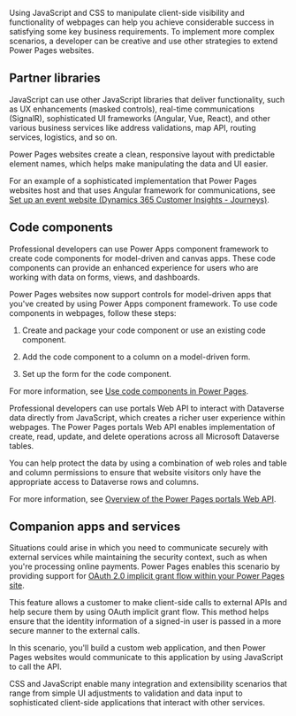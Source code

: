 Using JavaScript and CSS to manipulate client-side visibility and functionality of webpages can help you achieve considerable success in satisfying some key business requirements. To implement more complex scenarios, a developer can be creative and use other strategies to extend Power Pages websites.

## Partner libraries

JavaScript can use other JavaScript libraries that deliver functionality, such as UX enhancements (masked controls), real-time communications (SignalR), sophisticated UI frameworks (Angular, Vue, React), and other various business services like address validations, map API, routing services, logistics, and so on.

Power Pages websites create a clean, responsive layout with predictable element names, which helps make manipulating the data and UI easier.

For an example of a sophisticated implementation that Power Pages websites host and that uses Angular framework for communications, see [Set up an event website (Dynamics 365 Customer Insights - Journeys)](/dynamics365/marketing/set-up-event-portal/?azure-portal=true).

## Code components

Professional developers can use Power Apps component framework to create code components for model-driven and canvas apps. These code components can provide an enhanced experience for users who are working with data on forms, views, and dashboards. 

Power Pages websites now support controls for model-driven apps that you've created by using Power Apps component framework. To use code components in webpages, follow these steps:

1. Create and package your code component or use an existing code component.

1. Add the code component to a column on a model-driven form.

1. Set up the form for the code component.

For more information, see [Use code components in Power Pages](/power-pages/configure/component-framework?azure-portal=true).

Professional developers can use portals Web API to interact with Dataverse data directly from JavaScript, which creates a richer user experience within webpages. The Power Pages portals Web API enables implementation of create, read, update, and delete operations across all Microsoft Dataverse tables.

You can help protect the data by using a combination of web roles and table and column permissions to ensure that website visitors only have the appropriate access to Dataverse rows and columns.

For more information, see [Overview of the Power Pages portals Web API](/power-pages/configure/web-api-overview?azure-portal=true).

## Companion apps and services

Situations could arise in which you need to communicate securely with external services while maintaining the security context, such as when you're processing online payments. Power Pages enables this scenario by providing support for [OAuth 2.0 implicit grant flow within your Power Pages site](/power-pages/security/oauth-implicit-grant-flow?azure-portal=true).

This feature allows a customer to make client-side calls to external APIs and help secure them by using OAuth implicit grant flow. This method helps ensure that the identity information of a signed-in user is passed in a more secure manner to the external calls.

In this scenario, you'll build a custom web application, and then Power Pages websites would communicate to this application by using JavaScript to call the API.  

CSS and JavaScript enable many integration and extensibility scenarios that range from simple UI adjustments to validation and data input to sophisticated client-side applications that interact with other services.	
